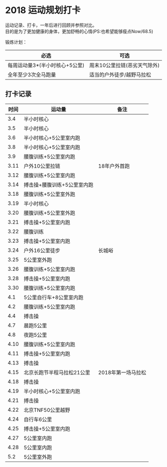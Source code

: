 # 2018 运动规划打卡
 
运动记录、打卡，一年后进行回顾并参照对比。    
目的是为了更加健康的身体，更加舒畅的心情(PS:也希望能够瘦点Now/68.5)

锻炼计划：  

必选 | 可选
---|---
每周运动量3*(半小时核心+5公里) | 周末10公里拉链(恶劣天气除外) 
全年至少3次全马跑量 | 适当的户外徒步/越野马拉松


## 打卡记录

时间 | 运动量 | 备注
--- | --- | ---
3.4 |半小时核心 |  
3.5 |半小时核心 |  
3.6 |半小时核心+5公里室内跑 |  
3.8 |半小时核心+5公里室内跑 |  
3.9 |腰腹训练+5公里室内跑 |  
3.11 |户外10公里拉链 | 18年户外首跑  
3.12 |腰腹训练+5公里室内跑 | 
3.14 |搏击操+腰腹训练+5公里室内跑 | 
3.18 |腰腹训练+5公里室外跑 | 
3.19 |半小时核心 | 
3.20 |腰腹训练+5公里室外跑 | 
3.21 |搏击操+5公里室内跑 | 
3.22 |腰腹训练 | 
3.23 |搏击操+5公里室内跑 | 
3.24 |户外16公里徒步 | 长城峪
3.25 |5公里室外跑 | 
3.26 |腰腹训练+5公里室内跑 | 
3.28 |搏击操+5公里室内跑 | 
3.30 |腰腹训练+5公里室内跑 | 
4.1 |5公里自行车+8公里室内跑 | 
4.2 |腰腹训练+5公里室内跑 | 
4.4 |搏击操 | 
4.7 |晨跑5公里| 
4.8 |夜跑5公里| 
4.10 |腰腹训练+5公里室内跑| 
4.11 |搏击操+5公里室内跑| 
4.13 |搏击操|
4.15 |北京长跑节半程马拉松21公里| 2018年第一场马拉松
4.18 |搏击操|
4.19 |半小时核心+5公里室内跑|
4.21 |搏击操| 
4.22 |北京TNF50公里越野 | 
4.24 |自行车6公里 | 
4.25 |搏击操+5公里室内跑 |
4.27 |5公里室内跑|
4.28 |5公里室内跑 |
5.2  |5公里室外跑 |
